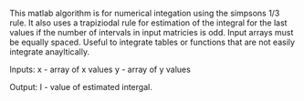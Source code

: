 This matlab algorithm is for numerical integation using the simpsons 1/3 rule. It also uses a trapiziodal rule for estimation of the integral for the last values if the number of intervals in input matricies is odd. Input arrays must be equally spaced. Useful to integrate tables or functions that are not easily integrate anayltically.

Inputs:
x - array of x values
y - array of y values

Output:
I - value of estimated intergal.
